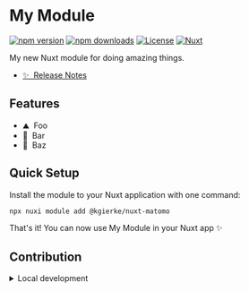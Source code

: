<!--
Get your module up and running quickly.

Find and replace all on all files (CMD+SHIFT+F):
- Name: My Module
- Package name: @kgierke/nuxt-matomo
- Description: My new Nuxt module
-->

# My Module

[![npm version][npm-version-src]][npm-version-href]
[![npm downloads][npm-downloads-src]][npm-downloads-href]
[![License][license-src]][license-href]
[![Nuxt][nuxt-src]][nuxt-href]

My new Nuxt module for doing amazing things.

- [✨ &nbsp;Release Notes](/CHANGELOG.md)
  <!-- - [🏀 Online playground](https://stackblitz.com/github/@kgierke/nuxt-matomo?file=playground%2Fapp.vue) -->
  <!-- - [📖 &nbsp;Documentation](https://example.com) -->

## Features

<!-- Highlight some of the features your module provide here -->

- ⛰ &nbsp;Foo
- 🚠 &nbsp;Bar
- 🌲 &nbsp;Baz

## Quick Setup

Install the module to your Nuxt application with one command:

```bash
npx nuxi module add @kgierke/nuxt-matomo
```

That's it! You can now use My Module in your Nuxt app ✨

## Contribution

<details>
  <summary>Local development</summary>
  
  ```bash
  # Install dependencies
  npm install
  
  # Generate type stubs
  npm run dev:prepare
  
  # Develop with the playground
  npm run dev
  
  # Build the playground
  npm run dev:build
  
  # Run ESLint
  npm run lint
  
  # Run Vitest
  npm run test
  npm run test:watch
  
  # Release new version
  npm run release
  ```

</details>

<!-- Badges -->

[npm-version-src]: https://img.shields.io/npm/v/@kgierke/nuxt-matomo/latest.svg?style=flat&colorA=020420&colorB=00DC82
[npm-version-href]: https://npmjs.com/package/@kgierke/nuxt-matomo
[npm-downloads-src]: https://img.shields.io/npm/dm/@kgierke/nuxt-matomo.svg?style=flat&colorA=020420&colorB=00DC82
[npm-downloads-href]: https://npmjs.com/package/@kgierke/nuxt-matomo
[license-src]: https://img.shields.io/npm/l/@kgierke/nuxt-matomo.svg?style=flat&colorA=020420&colorB=00DC82
[license-href]: https://npmjs.com/package/@kgierke/nuxt-matomo
[nuxt-src]: https://img.shields.io/badge/Nuxt-020420?logo=nuxt.js
[nuxt-href]: https://nuxt.com
